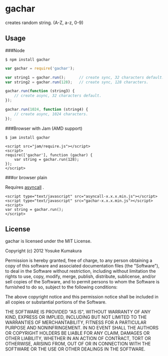 gachar
===========

creates random string.  (A-Z, a-z, 0-9)

Usage
-----

###Node

    $ npm install gachar

```javascript
var gachar = require('gachar');

var string1 = gachar.run();      // create sync, 32 characters default.
var string2 = gachar.run(128);   // create sync, 128 characters.

gachar.run(function (string3) {
    // create async, 32 characters default.
});

gachar.run(1024, function (string4) {
    // create async, 1024 characters.
});
```

###Browser with Jam (AMD support)

    $ jam install gachar

```
<script src="jam/require.js"></script>
<script>
require(['gachar'], function (gachar) {
    var string = gachar.run(128);
});
</script>
```


###or browser plain

Requires [asyncall](https://github.com/kumatch/asyncall) .

```
<script type="text/javascript" src="asyncall-x.x.x.min.js"></script>
<script type="text/javascript" src="gachar-x.x.x.min.js"></script>
<script>
var string = gachar.run();
</script>
```




License
--------

gachar is licensed under the MIT License.

Copyright (c) 2012 Yosuke Kumakura

Permission is hereby granted, free of charge, to any person
obtaining a copy of this software and associated documentation
files (the "Software"), to deal in the Software without
restriction, including without limitation the rights to use,
copy, modify, merge, publish, distribute, sublicense, and/or sell
copies of the Software, and to permit persons to whom the
Software is furnished to do so, subject to the following
conditions:

The above copyright notice and this permission notice shall be
included in all copies or substantial portions of the Software.

THE SOFTWARE IS PROVIDED "AS IS", WITHOUT WARRANTY OF ANY KIND,
EXPRESS OR IMPLIED, INCLUDING BUT NOT LIMITED TO THE WARRANTIES
OF MERCHANTABILITY, FITNESS FOR A PARTICULAR PURPOSE AND
NONINFRINGEMENT. IN NO EVENT SHALL THE AUTHORS OR COPYRIGHT
HOLDERS BE LIABLE FOR ANY CLAIM, DAMAGES OR OTHER LIABILITY,
WHETHER IN AN ACTION OF CONTRACT, TORT OR OTHERWISE, ARISING
FROM, OUT OF OR IN CONNECTION WITH THE SOFTWARE OR THE USE OR
OTHER DEALINGS IN THE SOFTWARE.